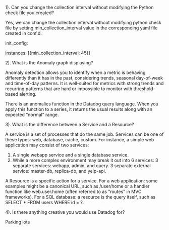 1). Can you change the collection interval without modifying the Python check file you created?
    
Yes, we can change the collection interval without modifying python check file by setting min_collection_interval value in the   corresponding yaml file created in conf.d. 

init_config:

instances:
    [{min_collection_interval: 45}]

2). What is the Anomaly graph displaying?

Anomaly detection allows you to identify when a metric is behaving differently than it has in the past, considering trends, seasonal day-of-week and time-of-day patterns. It is well-suited for metrics with strong trends and recurring patterns that are hard or impossible to monitor with threshold-based alerting.

There is an anomalies function in the Datadog query language. When you apply this function to a series, it returns the usual results along with an expected “normal” range.

3). What is the difference between a Service and a Resource?

A service is a set of processes that do the same job. Services can be one of these types: web, database, cache, custom. For instance, a simple web application may consist of two services:
1.	A single webapp service and a single database service.
2.	While a more complex environment may break it out into 6 services:
      3 separate services: webapp, admin, and query. 
      3 separate external service: master-db, replica-db, and yelp-api.

A Resource is a specific action for a service.
For a web application: some examples might be a canonical URL, such as /user/home or a handler function like web.user.home (often referred to as “routes” in MVC frameworks).
For a SQL database: a resource is the query itself, such as SELECT * FROM users WHERE id = ?.

4). Is there anything creative you would use Datadog for?	

Parking lots

